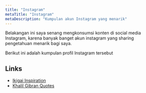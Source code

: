 ```yaml
---
title: "Instagram"
metaTitle: "Instagram"
metaDescription: "Kumpulan akun Instagram yang menarik"
---
```


Belakangan ini saya senang mengkonsumsi konten di social media Instagram, karena banyak banget akun instagram yang sharing pengetahuan menarik bagi saya.

Berikut ini adalah kumpulan profil Instagram tersebut

## Links

- [Ikigai Inspiration](https://instagram.com/ikigai__inspiration?igshid=1e2emj2zgdt89)
- [Khalil Gibran Quotes](https://instagram.com/khalilgibran1?igshid=4m54p5owtgn4)
